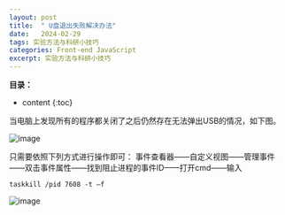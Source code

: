```yaml
---
layout: post
title:  " U盘退出失败解决办法"
date:   2024-02-29
tags: 实验方法与科研小技巧
categories: Front-end JavaScript
excerpt: 实验方法与科研小技巧
---
```



**目录：**

* content
{:toc}

当电脑上发现所有的程序都关闭了之后仍然存在无法弹出USB的情况，如下图。<br>

![image](https://github.com/yushuntai/yushuntai.github.io/assets/61654690/4501d123-15ee-48ca-9bd4-f69bd18b9f8c)


只需要依照下列方式进行操作即可：
事件查看器——自定义视图——管理事件——双击事件属性——找到阻止进程的事件ID——打开cmd——输入


```
taskkill /pid 7608 -t –f  
```

![image](https://github.com/yushuntai/yushuntai.github.io/assets/61654690/861e44f0-4d38-41bf-b09d-e440c6a4dfe2)

